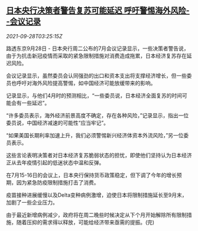 <!--1632799862000-->
[日本央行决策者警告复苏可能延迟 呼吁警惕海外风险--会议记录](https://cn.reuters.com/article/boj-meeting-minute-0928-tues-idCNKBS2GO08N)
------

<div><i>2021-09-28T03:25:15Z</i></div><p>路透东京9月28日 - 日本央行周二公布的7月会议记录显示，一些决策者警告说，由于为抗击新冠疫情而采取的紧急限制措施对消费造成拖累，日本经济复苏存在延迟风险。</p><p>会议记录显示，虽然委员会认同强劲的出口和资本支出将支撑经济增长，但一些委员也呼吁对海外风险提高警惕，如中国经济可能放缓带来的影响。</p><p>记录显示，与他们4月时的预测相比，“一些委员说，日本经济全面复苏的时间可能会有一些延迟”。</p><p>“许多委员表示，海外经济前景高度不确定，存在各种风险，”记录显示，指出一位委员说，中国经济减速的可能性“应当牢记”。</p><p>“如果美国长期利率加速上升，我们必须警惕新兴经济体资本外流风险，”另一位委员表示。</p><p>这些言论表明决策者对日本经济复苏脆弱状态的担忧，即使他们坚持认为日本经济正从去年疫情引起的低迷状态中温和反弹。</p><p>在7月15-16日的会议上，日本央行保持货币政策稳定，但下调了今年的增长预期，因为紧急防疫限制措施打击了消费。</p><p>疫苗接种进展缓慢以及Delta变种病例激增，迫使日本将限制措施延长至9月末，加剧了一些企业压力。</p><p>由于最近新增病例减少，政府将在周二晚些时候决定从下个月开始解除所有限制措施，随着压抑的需求得以释放，可能给经济带来亟需的提振。(完)</p>
